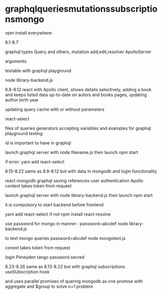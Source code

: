 # graphqlqueriesmutationssubscriptionsmongo

npm install
everywhere

8.1-8.7

graphql types Query and others, mutation add,edit,resolver
ApolloServer

arguments

testable with graphql playground

node library-backend.js

8.8-8.12
react with Apollo client, shows details selectively, adding a book and keeps listed data up-to-date on autors and books pages, updating author birth year

updating query cache with or without parameters

react-select 

files of queries generators accepting variables
and examples for graphql playground testing

id is important to have in graphql

launch graphql server with node filename.js then launch npm start

if error:
yarn add react-select

8.13-8.22
same as 8.8-8.12 but with data in mongodb and login functionality


react mongodb graphql saving references
user authentication Apollo context takes token from request


launch graphql server with node library-backend.js then launch npm start

it is compulsory to start backend before frontend

yarn add react-select 
if not 
npm install react-resolve

use password for mongo in manner : 
password=abcdef node library-backend.js

to text mongo queries
password=abcdef node mongotext.js

conext takes token from request

login Pimeyden tango
password secred


8.23-8.26 same as 8.13-8.22
but with
graphql subscriptions
useSUbscription hook

and uses
parallel promises of quering mongodb as one promise with aggregate and $group
to solve n+1 problem
